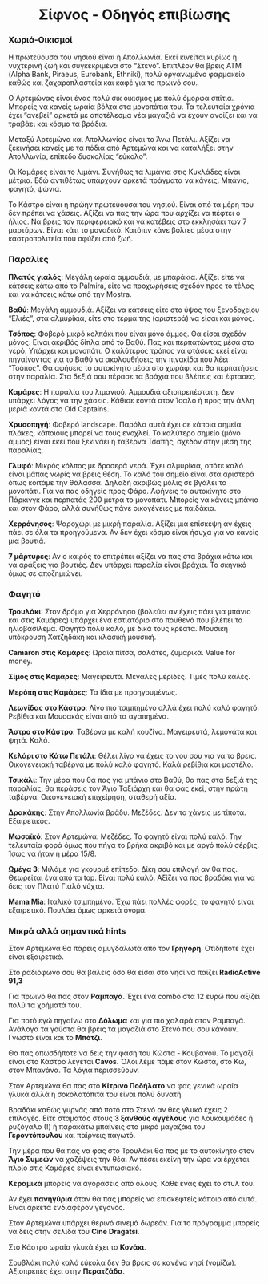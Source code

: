 <link rel="stylesheet" type="text/css" href="../style.css" />
<h1 align="center">Σίφνος - Οδηγός επιβίωσης</h1>

### Χωριά-Οικισμοί

Η πρωτεύουσα του νησιού είναι η Απολλωνία. Εκεί κινείται κυρίως η νυχτερινή ζωή και συγκεκριμένα στο “Στενό”. Επιπλέον θα βρεις ΑΤΜ (Alpha Bank, Piraeus, Eurobank, Ethniki), πολύ οργανωμένο φαρμακείο καθώς και ζαχαροπλαστεία και καφέ για το πρωινό σου.

Ο Αρτεμώνας είναι ένας πολύ σικ οικισμός με πολύ όμορφα σπίτια. Μπορείς να κανείς ωραία βόλτα στα μονοπάτια του. Τα τελευταία χρόνια έχει “ανεβεί” αρκετά με αποτέλεσμα νέα μαγαζιά να έχουν ανοίξει και να τραβάει και κόσμο τα βράδια.

Μεταξύ Αρτεμώνα και Απολλωνίας είναι το Άνω Πετάλι. Αξίζει να ξεκινήσει κανείς με τα πόδια από Αρτεμώνα και να καταλήξει στην Απολλωνία, επίπεδο δυσκολίας “εύκολο”.

Οι Καμάρες είναι το λιμάνι. Συνήθως τα λιμάνια στις Κυκλάδες είναι μέτρια. Εδώ αντιθέτως υπάρχουν αρκετά πράγματα να κάνεις. Μπάνιο, φαγητό, ψώνια.

Το Κάστρο είναι η πρώην πρωτεύουσα του νησιού. Είναι από τα μέρη που δεν πρέπει να χάσεις. Αξίζει να πας την ώρα που αρχίζει να πέφτει ο ήλιος. Να βρεις τον περιφερειακό και να κατέβεις στο εκκλησάκι των 7 μαρτύρων. Είναι κάτι το μοναδικό. Κατόπιν κάνε βόλτες μέσα στην καστροπολιτεία που σφύζει από ζωή.  

### Παραλίες

**Πλατύς γιαλός**: Μεγάλη ωραία αμμουδιά, με μπαράκια. Αξίζει είτε να κάτσεις κάτω από το Palmira, είτε να προχωρήσεις σχεδόν προς το τέλος και να κάτσεις κάτω από την Mostra.

**Βαθύ**: Μεγάλη αμμουδιά. Αξίζει να κάτσεις είτε στο ύψος του ξενοδοχείου “Ελιές”, στα αλμυρίκια, είτε στο τέρμα της (αριστερά) να είσαι και μόνος.

**Τσόπος**: Φοβερό μικρό κολπάκι που είναι μόνο άμμος. Θα είσαι σχεδόν μόνος. Είναι ακριβός δίπλα από το Βαθύ. Πας και περπατώντας μέσα στο νερό. Υπάρχει και μονοπάτι. Ο καλύτερος τρόπος να φτάσεις εκεί είναι πηγαίνοντας για το Βαθύ να ακολουθήσεις την πινακίδα που λέει “Τσόπος”. Θα αφήσεις το αυτοκίνητο μέσα στο χωράφι και θα περπατήσεις στην παραλία. Στα δεξιά σου πέρασε τα βράχια που βλέπεις και έφτασες.

**Καμάρες**: Η παραλία του λιμανιού. Αμμουδιά αξιοπρεπέστατη. Δεν υπάρχει λόγος να την χάσεις. Κάθισε κοντά στον Ίσαλο ή προς την άλλη μεριά κοντά στο Old Captains.

**Χρυσοπηγή**: Φοβερό landscape. Παρόλα αυτά έχει σε κάποια σημεία πλάκες, κάποιους μπορεί να τους ενοχλεί. Το καλύτερο σημείο (μόνο άμμος) είναι εκεί που ξεκινάει η ταβέρνα Τσαπής, σχεδόν στην μέση της παραλίας.

**Γλυφό**: Μικρός κόλπος με δροσερά νερά. Έχει αλμυρίκια, οπότε καλό είναι μάπας νωρίς να βρεις θέση. Το καλό του σημείο είναι στα αριστερά όπως κοιτάμε την θάλασσα. Δηλαδή ακριβώς μόλις σε βγάλει το μονοπάτι. Για να πας οδηγείς προς Φάρο. Αφήνεις το αυτοκίνητο στο Πάρκινγκ και περπατάς 200 μέτρα το μονοπάτι. Μπορείς να κάνεις μπάνιο και στον Φάρο, αλλά συνήθως πάνε οικογένειες με παιδάκια.

**Χερρόνησος**: Ψαροχώρι με μικρή παραλία. Αξίζει μια επίσκεψη αν έχεις πάει σε όλα τα προηγούμενα. Αν δεν έχει κόσμο είναι ήσυχα για να κανείς μια βουτιά.  

**7 μάρτυρες**: Αν ο καιρός το επιτρέπει αξίζει να πας στα βράχια κάτω και να αράξεις για βουτιές. Δεν υπάρχει παραλία είναι βράχια. Το σκηνικό όμως σε αποζημιώνει.

### Φαγητό

**Τρουλάκι**: Στον δρόμο για Χερρόνησο (βολεύει αν έχεις πάει για μπάνιο και στις Καμάρες) υπάρχει ένα εστιατόριο στο πουθενά που βλέπει το ηλιοβασίλεμα. Φαγητό πολύ καλό, με δικά τους κρέατα. Μουσική υπόκρουση Χατζηδάκη και κλασική μουσική.

**Camaron στις Καμάρες**: Ωραία πίτσα, σαλάτες, ζυμαρικά. Value for money.

**Σίμος στις Καμάρες**: Μαγειρευτά. Μεγάλες μερίδες. Τιμές πολύ καλές.

**Μερόπη στις Καμάρες**: Τα ίδια με προηγουμένως.

**Λεωνίδας στο Κάστρο**: Λίγο πιο τσιμπημένο αλλά έχει πολύ καλό φαγητό. Ρεβίθια και Μουσακάς είναι από τα αγαπημένα.

**Άστρο στο Κάστρο**: Ταβέρνα με καλή κουζίνα. Μαγειρευτά, λεμονάτα και ψητά. Καλό.

**Κελάρι στο Κάτω Πετάλι**: Θέλει λίγο να έχεις το νου σου για να το βρεις. Οικογενειακή ταβέρνα με πολύ καλό φαγητό. Καλά ρεβίθια και μαστέλο.

**Τσικάλι**: Την μέρα που θα πας για μπάνιο στο Βαθύ, θα πας στα δεξιά της παραλίας, θα περάσεις τον Άγιο Ταξιάρχη και θα φας εκεί, στην πρώτη ταβέρνα. Οικογενειακή επιχείρηση, σταθερή αξία.  

**Δρακάκης**: Στην Απολλωνία βράδυ. Μεζέδες.  Δεν το χάνεις με τίποτα. Εξαιρετικός.

**Μωσαϊκό**: Στον Αρτεμώνα. Μεζέδες. Το φαγητό είναι πολύ καλό. Την τελευταία φορά όμως που πήγα το βρήκα ακριβό και με αργό πολύ σέρβις. Ίσως να ήταν η μέρα 15/8.

**Ωμέγα 3**: Μιλάμε για γκουρμέ επίπεδο. Δίκη σου επιλογή αν θα πας. Θεωρείται ένα από τα top. Είναι πολύ καλό. Αξίζει να πας βραδάκι για να δεις τον Πλατύ Γιαλό νύχτα.

**Mama Mia**: Ιταλικό τσιμπημένο. Έχω πάει πολλές φορές, το φαγητό είναι εξαιρετικό. Πουλάει όμως αρκετά όνομα.

### Μικρά αλλά σημαντικά hints

Στον Αρτεμώνα θα πάρεις αμυγδαλωτά από τον **Γρηγόρη**. Οτιδήποτε έχει είναι εξαιρετικό.

Στο ραδιόφωνο σου θα βάλεις όσο θα είσαι στο νησί να παίζει **RadioActive 91,3**

Για πρωινό θα πας στον **Ραμπαγά**. Έχει ένα combo στα 12 ευρώ που αξίζει πολύ τα χρήματά του.

Για ποτό εγώ πηγαίνω στο **Δόλωμα** και για πιο χαλαρά στον Ραμπαγά. Ανάλογα τα γούστα θα βρεις τα μαγαζιά στο Στενό που σου κάνουν. Γνωστό είναι και το **Μπότζι**.

Θα πας οπωσδήποτε να δεις την φάση του Κώστα - Κουβανού. Το μαγαζί είναι στο Κάστρο λέγεται **Cavos**. Όλοι λέμε πάμε στον Κώστα, στο Κω, στον Μπανάνα. Τα λόγια περισσεύουν.

Στον Αρτεμώνα θα πας στο **Κίτρινο Ποδήλατο** να φας γενικά ωραία γλυκά αλλά η σοκολατόπιτά του είναι πολύ δυνατή.

Βραδάκι καθώς γυρνάς από ποτό στο Στενό αν θες γλυκό έχεις 2 επιλογές. Είτε σταματάς στους **3 ξανθούς αγγέλους** για λουκουμάδες ή ρυζόγαλο (!) ή παρακάτω μπαίνεις στο μικρό μαγαζάκι του **Γεροντόπουλου** και παίρνεις παγωτό.

Την μέρα που θα πας να φας στο Τρουλάκι θα πας με το αυτοκίνητο στον **Άγιο Συμεών** να χαζέψεις την θέα. Αν πέσει εκείνη την ώρα να έρχεται πλοίο στις Καμάρες είναι εντυπωσιακό.

**Κεραμικά** μπορείς να αγοράσεις από όλους. Κάθε ένας έχει το στυλ του.

Αν έχει **πανηγύρια** όταν θα πας μπορείς να επισκεφτείς κάποιο από αυτά. Είναι αρκετά ενδιαφέρον γεγονός.

Στον Αρτεμώνα υπάρχει θερινό σινεμά δωρεάν. Για το πρόγραμμα μπορείς να δεις στην σελίδα του **Cine Dragatsi**.

Στο Κάστρο ωραία γλυκά έχει το **Κονάκι**.

Σουβλάκι πολύ καλό εύκολα δεν θα βρεις σε κανένα νησί (νομίζω). Αξιοπρεπές έχει στην **Περατζάδα**.
